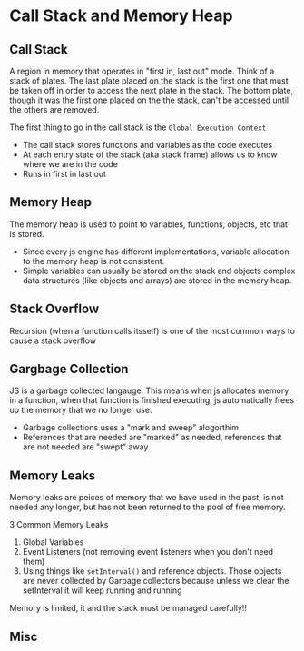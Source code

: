# Call Stack and Memory Heap

## Call Stack

A region in memory that operates in "first in, last out" mode.
Think of a stack of plates. The last plate placed on the stack is the first one that must be taken off in order to access the next plate in the stack. The bottom plate, though it was the first one placed on the the stack, can't be accessed until the others are removed.

The first thing to go in the call stack is the `Global Execution Context`

- The call stack stores functions and variables as the code executes
- At each entry state of the stack (aka stack frame) allows us to know where we are in the code
- Runs in first in last out

## Memory Heap

The memory heap is used to point to variables, functions, objects, etc that is stored.

- Since every js engine has different implementations, variable allocation to the memory heap is not consistent.
- Simple variables can usually be stored on the stack and objects complex data structures (like objects and arrays) are stored in the memory heap.

## Stack Overflow

Recursion (when a function calls itsself) is one of the most common ways to cause a stack overflow

## Gargbage Collection

JS is a garbage collected langauge. This means when js allocates memory in a function, when that function is finished executing, js automatically frees up the memory that we no longer use.

- Garbage collections uses a "mark and sweep" alogorthim
- References that are needed are "marked" as needed, references that are not needed are "swept" away

## Memory Leaks

Memory leaks are peices of memory that we have used in the past, is not needed any longer, but has not been returned to the pool of free memory.

3 Common Memory Leaks

1. Global Variables
2. Event Listeners (not removing event listeners when you don't need them)
3. Using things like `setInterval()` and reference objects. Those objects are never collected by Garbage collectors because unless we clear the setInterval it will keep running and running

Memory is limited, it and the stack must be managed carefully!!

## Misc

